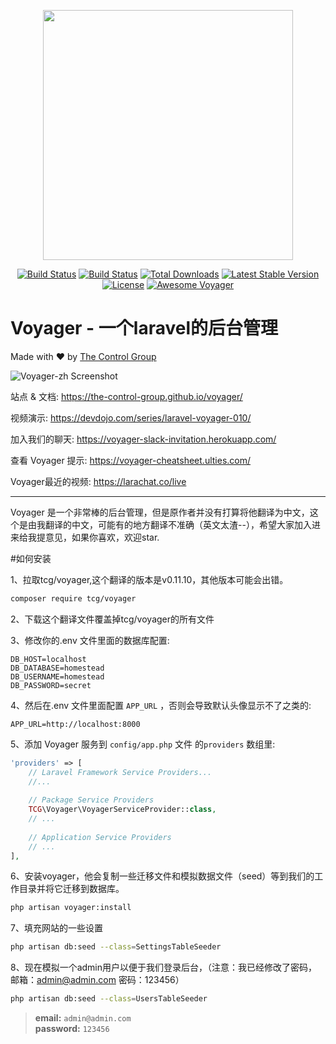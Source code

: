 <p align="center"><a href="https://the-control-group.github.io/voyager/" target="_blank"><img width="400" src="https://s3.amazonaws.com/thecontrolgroup/voyager.png"></a></p>

<p align="center">
<a href="https://travis-ci.org/the-control-group/voyager"><img src="https://travis-ci.org/the-control-group/voyager.svg?branch=master" alt="Build Status"></a>
<a href="https://styleci.io/repos/72069409/shield?style=flat"><img src="https://styleci.io/repos/72069409/shield?style=flat" alt="Build Status"></a>
<a href="https://packagist.org/packages/tcg/voyager"><img src="https://poser.pugx.org/tcg/voyager/downloads.svg?format=flat" alt="Total Downloads"></a>
<a href="https://packagist.org/packages/tcg/voyager"><img src="https://poser.pugx.org/tcg/voyager/v/stable.svg?format=flat" alt="Latest Stable Version"></a>
<a href="https://packagist.org/packages/tcg/voyager"><img src="https://poser.pugx.org/tcg/voyager/license.svg?format=flat" alt="License"></a>
<a href="https://github.com/larapack/awesome-voyager"><img src="https://cdn.rawgit.com/sindresorhus/awesome/d7305f38d29fed78fa85652e3a63e154dd8e8829/media/badge.svg" alt="Awesome Voyager"></a>
</p>

# **V**oyager - 一个laravel的后台管理
Made with ❤️ by [The Control Group](https://www.thecontrolgroup.com)

![Voyager-zh Screenshot](http://xusenlin.com/usr/uploads/2017/05/3411382474.jpg)

站点 & 文档: https://the-control-group.github.io/voyager/

视频演示: https://devdojo.com/series/laravel-voyager-010/

加入我们的聊天: https://voyager-slack-invitation.herokuapp.com/

查看 Voyager 提示: https://voyager-cheatsheet.ulties.com/

Voyager最近的视频: https://larachat.co/live

<hr>
Voyager 是一个非常棒的后台管理，但是原作者并没有打算将他翻译为中文，这个是由我翻译的中文，可能有的地方翻译不准确（英文太渣--），希望大家加入进来给我提意见，如果你喜欢，欢迎star.

#如何安装

1、拉取tcg/voyager,这个翻译的版本是v0.11.10，其他版本可能会出错。
```bash
composer require tcg/voyager
```


2、下载这个翻译文件覆盖掉tcg/voyager的所有文件


3、修改你的.env 文件里面的数据库配置:

```
DB_HOST=localhost
DB_DATABASE=homestead
DB_USERNAME=homestead
DB_PASSWORD=secret
```

4、然后在.env 文件里面配置 `APP_URL` ，否则会导致默认头像显示不了之类的:

```
APP_URL=http://localhost:8000
```

5、添加 Voyager 服务到 `config/app.php` 文件 的`providers` 数组里:

```php
'providers' => [
    // Laravel Framework Service Providers...
    //...
    
    // Package Service Providers
    TCG\Voyager\VoyagerServiceProvider::class,
    // ...
    
    // Application Service Providers
    // ...
],
```

6、安装voyager，他会复制一些迁移文件和模拟数据文件（seed）等到我们的工作目录并将它迁移到数据库。

```bash
php artisan voyager:install
```

7、填充网站的一些设置

```bash
php artisan db:seed --class=SettingsTableSeeder
```

8、现在模拟一个admin用户以便于我们登录后台，（注意：我已经修改了密码，邮箱：admin@admin.com 密码：123456）

```bash
php artisan db:seed --class=UsersTableSeeder
```


>**email:** `admin@admin.com`   
>**password:** `123456`

